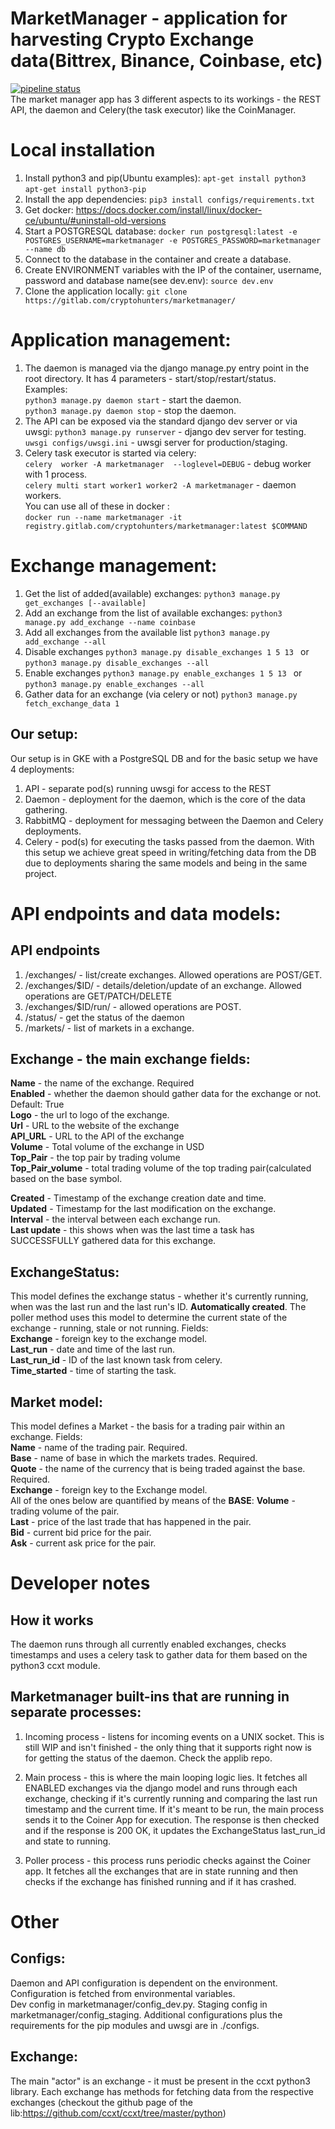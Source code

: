 # MarketManager - application for harvesting Crypto Exchange data(Bittrex, Binance, Coinbase, etc)
[![pipeline status](https://gitlab.com/cryptohunters/marketmanager/badges/master/pipeline.svg)](https://gitlab.com/cryptohunters/marketmanager/commits/master)  
The market manager app has 3 different aspects to its workings - the REST API, the daemon and Celery(the task executor) like the CoinManager.

# Local installation  
1. Install python3 and pip(Ubuntu examples):
```apt-get install python3```
```apt-get install python3-pip```
2. Install the app dependencies:
```pip3 install configs/requirements.txt```
3. Get docker: https://docs.docker.com/install/linux/docker-ce/ubuntu/#uninstall-old-versions
4. Start a POSTGRESQL database:
```docker run postgresql:latest -e POSTGRES_USERNAME=marketmanager -e POSTGRES_PASSWORD=marketmanager --name db```
5. Connect to the database in the container and create a database.
6. Create ENVIRONMENT variables with the IP of the container, username, password and database name(see dev.env):
```source dev.env```
7. Clone the application locally:
```git clone https://gitlab.com/cryptohunters/marketmanager/```

# Application management:  
1. The daemon is managed via the django manage.py entry point in the root directory. It has 4 parameters - start/stop/restart/status.  
Examples:  
```python3 manage.py daemon start``` - start the daemon.  
```python3 manage.py daemon stop``` - stop the daemon.  
2. The API can be exposed via the standard django dev server or via uwsgi:
```python3 manage.py runserver``` - django dev server for testing.  
```uwsgi configs/uwsgi.ini``` - uwsgi server for production/staging.  
3. Celery task executor is started via celery:  
```celery  worker -A marketmanager  --loglevel=DEBUG``` - debug worker with 1 process.  
```celery multi start worker1 worker2 -A marketmanager``` - daemon workers.  
You can use all of these in docker :  
```docker run --name marketmanager -it registry.gitlab.com/cryptohunters/marketmanager:latest $COMMAND```  

# Exchange management:
1. Get the list of added(available) exchanges:
```python3 manage.py get_exchanges [--available]```
2. Add an exchange from the list of available exchanges:
```python3 manage.py add_exchange --name coinbase```
3. Add all exchanges from the available list
```python3 manage.py add_exchange --all```
4. Disable exchanges
```python3 manage.py disable_exchanges 1 5 13 ``` or ```python3 manage.py disable_exchanges --all```
5. Enable exchanges
```python3 manage.py enable_exchanges 1 5 13 ``` or ```python3 manage.py enable_exchanges --all```
6. Gather data for an exchange (via celery or not)
```python3 manage.py fetch_exchange_data 1```

## Our setup:
Our setup is in GKE with a PostgreSQL DB and for the basic setup we have 4 deployments:
1. API - separate pod(s) running uwsgi for access to the REST
2. Daemon - deployment for the daemon, which is the core of the data gathering.  
3. RabbitMQ - deployment for messaging between the Daemon and Celery deployments.  
4. Celery - pod(s) for executing the tasks passed from the daemon.
With this setup we achieve great speed in writing/fetching data from the DB due to deployments sharing the same models and being in the same project.

# API endpoints and data models:
## API endpoints
1. /exchanges/ - list/create exchanges. Allowed operations are POST/GET.  
2. /exchanges/$ID/ - details/deletion/update of an exchange. Allowed operations are GET/PATCH/DELETE  
3. /exchanges/$ID/run/ - allowed operations are POST.  
4. /status/ - get the status of the daemon
5. /markets/ - list of markets in a exchange.  

## Exchange - the main exchange fields:
**Name** - the name of the exchange. Required  
**Enabled** - whether the daemon should gather data for the exchange or not. Default: True  
**Logo** - the url to logo of the exchange.  
**Url** - URL to the website of the exchange  
**API_URL** - URL to the API of the exchange  
**Volume** - Total volume of the exchange in USD  
**Top_Pair** - the top pair by trading volume  
**Top_Pair_volume** - total trading volume of the top trading pair(calculated based on the base symbol.  

**Created** - Timestamp of the exchange creation date and time.  
**Updated** - Timestamp for the last modification on the exchange.  
**Interval** - the interval between each exchange run.  
**Last update** - this shows when was the last time a task has SUCCESSFULLY gathered data for this exchange.

## ExchangeStatus:
This model defines the exchange status - whether it's currently running, when was the last run and the last run's ID. **Automatically created**. The poller method uses this model to determine the current state of the exchange - running, stale or not running.
Fields:  
**Exchange** - foreign key to the exchange model.  
**Last_run** - date and time of the last run.  
**Last_run_id** - ID of the last known task from celery.  
**Time_started** - time of starting the task.  

## Market model:
This model defines a Market - the basis for a trading pair within an exchange. Fields:  
**Name** - name of the trading pair. Required.  
**Base** - name of base in which the markets trades. Required.  
**Quote** - the name of the currency that is being traded against the base. Required.  
**Exchange** - foreign key to the Exchange model.  
All of the ones below are quantified by means of the **BASE**:
**Volume** - trading volume of the pair.  
**Last** - price of the last trade that has happened in the pair.  
**Bid** - current bid price for the pair.  
**Ask** - current ask price for the pair.  

# Developer notes
## How it works
The daemon runs through all currently enabled exchanges, checks timestamps and uses a celery task to gather data for them based on the python3 ccxt module.
## Marketmanager built-ins that are running in separate processes:
1. Incoming process - listens for incoming events on a UNIX socket. This is still WIP and isn't finished - the only thing that it supports right now is for getting the status of the daemon. Check the applib repo.  

2. Main process - this is where the main looping logic lies. It fetches all ENABLED exchanges via the django model and runs through each exchange, checking if it's currently running and comparing the last run timestamp and the current time. If it's meant to be run, the main process sends it to the Coiner App for execution. The response is then checked and if the response is 200 OK, it updates the ExchangeStatus last_run_id and state to running.  

3. Poller process - this process runs periodic checks against the Coiner app. It fetches all the exchanges that are in state running and then checks if the exchange has finished running and if it has crashed.  

# Other
## Configs:
Daemon and API configuration is dependent on the environment. Configuration is fetched from environmental variables.    
Dev config in marketmanager/config_dev.py. Staging config in marketmanager/config_staging. Additional configurations plus the requirements for the pip modules and uwsgi are in ./configs.

## Exchange:
The main "actor" is an exchange - it must be present in the ccxt python3 library. Each exchange has methods for fetching data from the respective exchanges (checkout the github page of the lib:https://github.com/ccxt/ccxt/tree/master/python)
